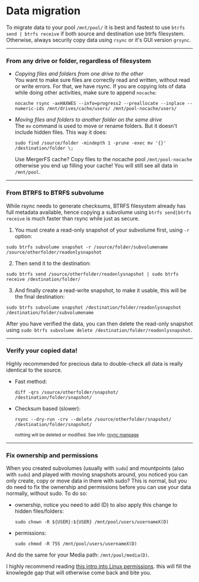 
# Data migration 
To migrate data to your pool `/mnt/pool/` it is best and fastest to use `btrfs send | btrfs receive` if both source and destination use btrfs filesystem. Otherwise, always securily copy data using `rsync` or it's GUI version `grsync`.
***

### From any drive or folder, regardless of filesystem 
- _Copying files and folders from one drive to the other_  \
  You want to make sure files are correctly read and written, without read or write errors. For that, we have rsync. If you are copying lots of data while doing other activities, make sure to append `nocache`: 
  ```
  nocache rsync -axHAXWES --info=progress2 --preallocate --inplace --numeric-ids /mnt/drives/cache/users/ /mnt/pool-nocache/users/
  ```
- _Moving files and folders to another folder on the same drive_ \
  The `mv` command is used to move or rename folders. But it doesn't include hidden files. This way it does:
  ```
  sudo find /source/folder -mindepth 1 -prune -exec mv '{}' /destination/folder \;   
  ```
  Use MergerFS cache? Copy files to the nocache pool `/mnt/pool-nocache` otherwise you end up filling your cache! You will still see all data in `/mnt/pool`.

***

### From BTRFS to BTRFS subvolume
While rsync needs to generate checksums, BTRFS filesystem already has full metadata available, hence copying a subvolume using `btrfs send|btrfs receive` is much faster than rsync while just as secure. 
1. You must create a read-only snapshot of your subvolume first, using `-r` option: 
  ```
  sudo btrfs subvolume snapshot -r /source/folder/subvolumename /source/otherfolder/readonlysnapshot
  ```
2. Then send it to the destination:
  ```
  sudo btrfs send /source/otherfolder/readonlysnapshot | sudo btrfs receive /destination/folder/
  ```
3. And finally create a read-write snapshot, to make it usable, this will be the final destination:  
  ```
  sudo btrfs subvolume snapshot /destination/folder/readonlysnapshot /destination/folder/subvolumename
  ```
After you have verified the data, you can then delete the read-only snapshot using `sudo btrfs subvolume delete /destination/folder/readonlysnapshot`. 

***

### Verify your copied data!
Highly recommended for precious data to double-check all data is really identical to the source. 
- Fast method:
  ```
  diff -qrs /source/otherfolder/snapshot/ /destination/folder/snapshot/
  ```
- Checksum based (slower):
  ```
  rsync --dry-run -crv --delete /source/otherfolder/snapshot/ /destination/folder/snapshot/
  ``` 
  <sub>nothing will be deleted or modified. See info: [rsync manpage](https://linux.die.net/man/1/rsync)</sub>
  
***

### Fix ownership and permissions
When you created subvolumes (usually with `sudo`) and mountpoints (also with `sudo`) and played with moving snapshots around, you noticed you can only create, copy or move data in there with sudo?
This is normal, but you do need to fix the ownership and permissions before you can use your data normally, without sudo. To do so: 
- ownership, notice you need to add (D) to also apply this change to hidden files/folders: 
  ```
  sudo chown -R ${USER}:${USER} /mnt/pool/users/usernameX(D)
  ```
- permissions: 
  ```
  sudo chmod -R 755 /mnt/pool/users/usernameX(D)
  ```
And do the same for your Media path: `/mnt/pool/media(D)`.

I highly recommend reading [this intro into Linux permissions](https://wise.wtf/posts/beginner-bits-linux-permissions/). this will fill the knowlegde gap that will otherwise come back and bite you. 
